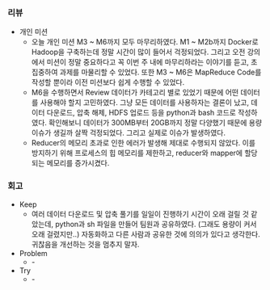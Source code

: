 ### 리뷰
- 개인 미션
    - 오늘 개인 미션 M3 ~ M6까지 모두 마무리하였다. M1 ~ M2b까지 Docker로 Hadoop을 구축하는데 정말 시간이 많이 들어서 걱정되었다. 그리고 오전 강의에서 미션이 정말 중요하다고 꼭 이번 주 내에 마무리하라는 이야기를 듣고, 초집중하여 과제를 마물리할 수 있었다. 또한 M3 ~ M6은 MapReduce Code를 작성할 뿐이라 이전 미션보다 쉽게 수행할 수 있었다.
    - M6을 수행하면서 Review 데이터가 카테고리 별로 있었기 때문에 어떤 데이터를 사용해야 할지 고민하였다. 그냥 모든 데이터를 사용하자는 결론이 났고, 데이터 다운로드, 압축 해제, HDFS 업로드 등을 python과 bash 코드로 작성하였다. 확인해보니 데이터가 300MB부터 20GB까지 정말 다양했기 때문에 용량 이슈가 생길까 살짝 걱정되었다. 그리고 실제로 이슈가 발생하였다.
    - Reducer의 메모리 초과로 인한 에러가 발생해 제대로 수행되지 않았다. 이를 방지하기 위해 프로세스의 힙 메모리를 제한하고, reducer와 mapper에 할당되는 메모리를 증가시켰다.
### 회고
- Keep
    - 여러 데이터 다운로드 및 압축 풀기를 일일이 진행하기 시간이 오래 걸릴 것 같았는데, python과 sh 파일을 만들어 팀원과 공유하였다. (그래도 용량이 커서 오래 걸렸지만..) 자동화하고 다른 사람과 공유한 것에 의의가 있다고 생각한다. 귀찮음을 개선하는 것을 멈추지 말자.
- Problem
    - \-
- Try
    - \-